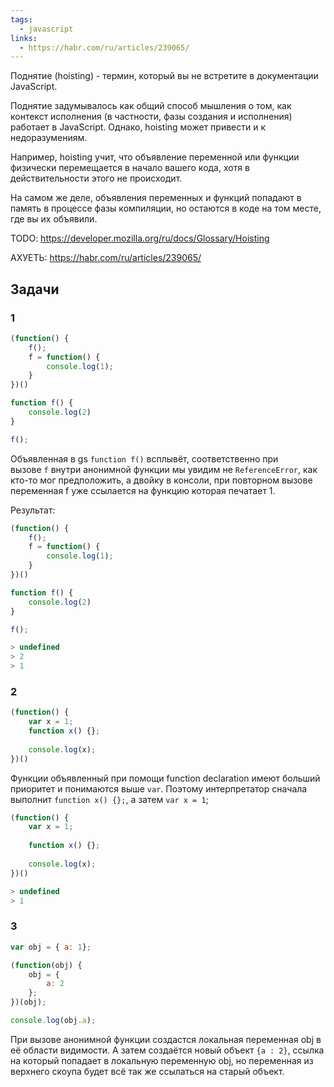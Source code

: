```yaml
---
tags:
  - javascript
links:
  - https://habr.com/ru/articles/239065/
---
```

Поднятие (hoisting) - термин, который вы не встретите в документации JavaScript. 

Поднятие задумывалось как общий способ мышления о том, как контекст исполнения (в частности, фазы создания и исполнения) работает в JavaScript. Однако, hoisting может привести и к недоразумениям. 

Например, hoisting учит, что объявление переменной или функции физически перемещается в начало вашего кода, хотя в действительности этого не происходит.

На самом же деле, объявления переменных и функций попадают в память в процессе фазы компиляции, но остаются в коде на том месте, где вы их объявили.

TODO: https://developer.mozilla.org/ru/docs/Glossary/Hoisting

АХУЕТЬ: https://habr.com/ru/articles/239065/

## Задачи
### 1
```js
(function() {	
	f();	
	f = function() {
		console.log(1);	
	}
})()

function f() {
	console.log(2)
}

f();
```

Объявленная в gs `function f()` всплывёт, соответственно при вызове `f` внутри анонимной функции мы увидим не `ReferenceError`, как кто-то мог предположить, а двойку в консоли, при повторном вызове переменная f уже ссылается на функцию которая печатает 1.  
  
Результат:  

```js
(function() {
	f();	
	f = function() {
		console.log(1);	
	}
})()

function f() {	
	console.log(2)
}

f();

> undefined
> 2
> 1
```
### 2
```js
(function() {
	var x = 1;	
	function x() {};	
	
	console.log(x);	
})()
```

Функции объявленный при помощи function declaration имеют больший приоритет и понимаются выше `var`. Поэтому интерпретатор сначала выполнит `function x() {};`, а затем `var x = 1`;  
  
```js
(function() {  
	var x = 1;  
  
	function x() {};  
  
	console.log(x);   
})() 

> undefined  
> 1
```

### 3
```js
var obj = {	a: 1};

(function(obj) {	
	obj = {		
		a: 2	
	};
})(obj);

console.log(obj.a);
```
При вызове анонимной функции создастся локальная переменная obj в её области видимости. А затем создаётся новый объект `{a : 2}`, ссылка на который попадает в локальную переменную obj, но переменная из верхнего скоупа будет всё так же ссылаться на старый объект.